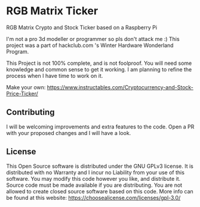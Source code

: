 # RGB Matrix Ticker
RGB Matrix Crypto and Stock Ticker based on a Raspberry Pi

I'm not a pro 3d modeller or programmer so pls don't attack me :)
This project was a part of hackclub.com 's Winter Hardware Wonderland Program.

This Project is not 100% complete, and is not foolproof. You will need some knowledge and common sense to get it working.
I am planning to refine the process when I have time to work on it.

Make your own:
https://www.instructables.com/Cryptocurrency-and-Stock-Price-Ticker/

## Contributing
I will be welcoming improvements and extra features to the code. Open a PR with your proposed changes and I will have a look.

## License
This Open Source software is distributed under the GNU GPLv3 license. It is distributed with no Warranty and I incur no Liability from your use of this software. You may modify this code however you like, and distribute it. Source code must be made available if you are distributing. You are not allowed to create closed source software based on this code. More info can be found at this website: https://choosealicense.com/licenses/gpl-3.0/

